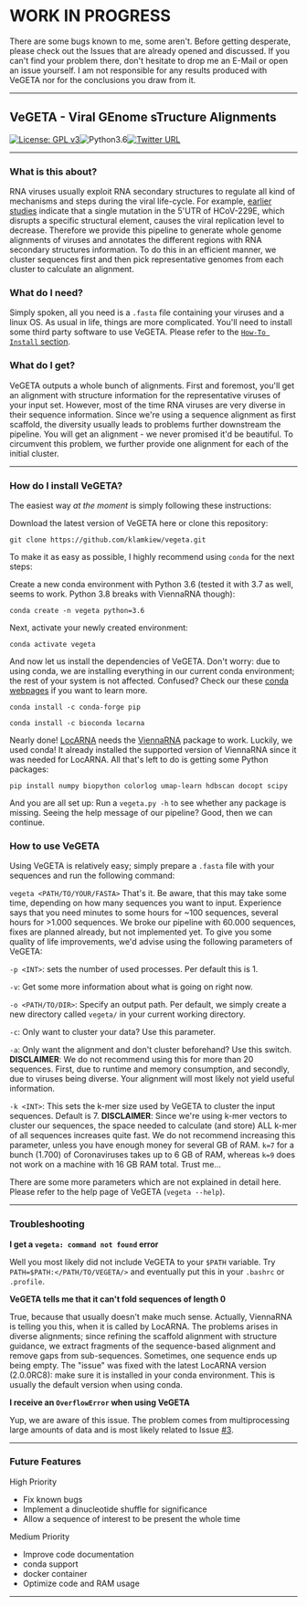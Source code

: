 # WORK IN PROGRESS
There are some bugs known to me, some aren't. Before getting desperate, please check out the Issues that are already opened and discussed. If you can't find your problem there, don't hesitate to drop me an E-Mail or open an issue yourself.
I am not responsible for any results produced with VeGETA nor for the conclusions you draw from it.

***
## VeGETA - Viral GEnome sTructure Alignments
[![License: GPL v3](https://img.shields.io/badge/License-GPL%20v3-blue.svg)](https://www.gnu.org/licenses/gpl-3.0)![Python3.6](https://img.shields.io/badge/Language-Python_3.6-steelblue.svg)[![Twitter URL](https://img.shields.io/twitter/url/https/twitter.com/klamkiewicz?label=%40klamkiewicz&style=social)](https://twitter.com/klamkiewicz)

***

### What is this about?
RNA viruses usually exploit RNA secondary structures to regulate all kind of mechanisms and steps during the viral life-cycle. For example, [earlier studies](https://www.sciencedirect.com/science/article/pii/S004268221730404X) indicate that a single mutation in the 5'UTR of HCoV-229E, which disrupts a specific structural element, causes the viral replication level to decrease. Therefore we provide this pipeline to generate whole genome alignments of viruses and annotates the different regions with RNA secondary structures information. To do this in an efficient manner, we cluster sequences first and then pick representative genomes from each cluster to calculate an alignment.

### What do I need?
Simply spoken, all you need is a `.fasta` file containing your viruses and a linux OS. As usual in life, things are more complicated. You'll need to install some third party software to use VeGETA. Please refer to the [`How-To Install` section](#how-do-i-install-vegeta).

### What do I get?
VeGETA outputs a whole bunch of alignments. First and foremost, you'll get an alignment with structure information for the representative viruses of your input set. However, most of the time RNA viruses are very diverse in their sequence information. Since we're using a sequence alignment as first scaffold, the diversity usually leads to problems further downstream the pipeline. You will get an alignment - we never promised it'd be beautiful. 
To circumvent this problem, we further provide one alignment for each of the initial cluster. 

***

### How do I install VeGETA?
The easiest way *at the moment* is simply following these instructions:

Download the latest version of VeGETA here or clone this repository:

`git clone https://github.com/klamkiew/vegeta.git`

To make it as easy as possible, I highly recommend using `conda` for the next steps:

Create a new conda environment with Python 3.6 (tested it with 3.7 as well, seems to work. Python 3.8 breaks with ViennaRNA though):

`conda create -n vegeta python=3.6`

Next, activate your newly created environment:

`conda activate vegeta`

And now let us install the dependencies of VeGETA. Don't worry: due to using conda, we are installing everything in our current conda environment; the rest of your system is not affected. Confused? Check our these [conda webpages](https://docs.conda.io/en/latest/) if you want to learn more.

`conda install -c conda-forge pip`

`conda install -c bioconda locarna`

Nearly done! [LocARNA](http://www.bioinf.uni-freiburg.de/Software/LocARNA/) needs the [ViennaRNA](https://www.tbi.univie.ac.at/RNA/) package to work. Luckily, we used conda! It already installed the supported version of ViennaRNA since it was needed for LocARNA. All that's left to do is getting some Python packages:

`pip install numpy biopython colorlog umap-learn hdbscan docopt scipy`

And you are all set up: Run a `vegeta.py -h` to see whether any package is missing. Seeing the help message of our pipeline? Good, then we can continue.

### How to use VeGETA
Using VeGETA is relatively easy; simply prepare a `.fasta` file with your sequences and run the following command:

`vegeta <PATH/TO/YOUR/FASTA>`
That's it. Be aware, that this may take some time, depending on how many sequences you want to input. Experience says that you need minutes to some hours for ~100 sequences, several hours for >1.000 sequences. We broke our pipeline with 60.000 sequences, fixes are planned already, but not implemented yet.
To give you some quality of life improvements, we'd advise using the following parameters of VeGETA:

`-p <INT>`: sets the number of used processes. Per default this is 1. 

`-v`: Get some more information about what is going on right now.

`-o <PATH/TO/DIR>`: Specify an output path. Per default, we simply create a new directory called `vegeta/` in your current working directory.

`-c`: Only want to cluster your data? Use this parameter.

`-a`: Only want the alignment and don't cluster beforehand? Use this switch.
 **DISCLAIMER**: We do not recommend using this for more than 20 sequences. First, due to runtime and memory consumption, and secondly, due to viruses being diverse. Your alignment will most likely not yield useful information.

 `-k <INT>`: This sets the k-mer size used by VeGETA to cluster the input sequences. Default is 7. 
 **DISCLAIMER**: Since we're using k-mer vectors to cluster our sequences, the space needed to calculate (and store) ALL k-mer of all sequences increases quite fast. We do not recommend increasing this parameter, unless you have enough money for several GB of RAM. `k=7` for a bunch (1.700) of Coronaviruses takes up to 6 GB of RAM, whereas `k=9` does not work on a machine with 16 GB RAM total. Trust me...

There are some more parameters which are not explained in detail here. Please refer to the help page of VeGETA (`vegeta --help`).

***

### Troubleshooting

**I get a `vegeta: command not found` error**

Well you most likely did not include VeGETA to your `$PATH` variable.
Try `PATH=$PATH:</PATH/TO/VEGETA/>` and eventually put this in your `.bashrc` or `.profile`.

**VeGETA tells me that it can't fold sequences of length 0**

True, because that usually doesn't make much sense. Actually, ViennaRNA is telling you this, when it is called by LocARNA. The problems arises in diverse alignments; since refining the scaffold alignment with structure guidance, we extract fragments of the sequence-based alignment and remove gaps from sub-sequences. Sometimes, one sequence ends up being empty. The "issue" was fixed with the latest LocARNA version (2.0.0RC8): make sure it is installed in your conda environment. This is usually the default version when using conda.

**I receive an `OverflowError` when using VeGETA**

Yup, we are aware of this issue. The problem comes from multiprocessing large amounts of data and is most likely related to Issue [#3](https://github.com/klamkiew/vegeta/issues/3).

***

### Future Features
High Priority
* Fix known bugs
* Implement a dinucleotide shuffle for significance
* Allow a sequence of interest to be present the whole time

Medium Priority
* Improve code documentation
* conda support
* docker container
* Optimize code and RAM usage

***